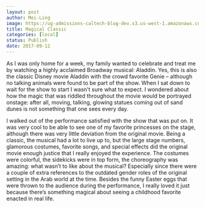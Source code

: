 ```yaml
---
layout: post
author: Mei-Ling
image: https://ug-admissions-caltech-blog-dev.s3.us-west-1.amazonaws.com/old_pictures/6a01bb09a3c88f970d01b7c918062a970b-pi.jpg
title: Magical Classic
categories: [local]
status: Publish
date: 2017-09-12
---
```


As I was only home for a week, my family wanted to celebrate and treat me by watching a highly acclaimed Broadway musical: Aladdin. Yes, this is also the classic Disney movie Aladdin with the crowd favorite Genie – although no talking animals were found to be part of the show. When I sat down to wait for the show to start I wasn't sure what to expect. I wondered about how the magic that was riddled throughout the movie would be portrayed onstage: after all, moving, talking, glowing statues coming out of sand dunes is not something that one sees every day.

I walked out of the performance satisfied with the show that was put on. It was very cool to be able to see one of my favorite princesses on the stage, although there was very little deviation from the original movie. Being a classic, the musical had a lot to live up to, but the large stage numbers, glamorous costumes, favorite songs, and special effects did the original movie enough justice that I really enjoyed the experience. The costumes were colorful, the sidekicks were in top form, the choreography was amazing: what wasn’t to like about the musical? Especially since there were a couple of extra references to the outdated gender roles of the original setting in the Arab world at the time. Besides the funny Easter eggs that were thrown to the audience during the performance, I really loved it just because there’s something magical about seeing a childhood favorite enacted in real life.

